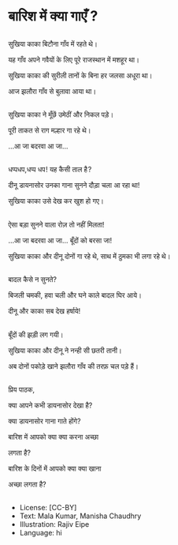 # बारिश में क्या गाएँ ?

##
सुखिया काका बिटौना गाँव में रहते थे।

यह गाँव अपने गवैयों के लिए पूरे राजस्थान में मशहूर था।

सुखिया काका की सुरीली तानों के बिना हर जलसा अधूरा था।

आज झलौरा गाँव से बुलावा आया था।

##
सुखिया काका ने मूँछें उमेठीं और निकल पड़े।

पूरी ताकत से राग मल्हार गा रहे थे।

…आ जा बदरवा आ जा... 

##
धप्पधप,धप्प धप ! यह कैसी ताल है ?

दीनू डायनासोर उनका गाना सुनने दौड़ा चला आ रहा था!

सुखिया काका उसे देख कर खुश हो गए।

##
ऐसा बड़ा सुनने वाला रोज़ तो नहीं मिलता!

…आ जा बदरवा आ जा... बूँदों को बरसा जा!

सुखिया काका और दीनू दोनों गा रहे थे, साथ में ठुमका भी लगा रहे थे।

##
बादल कैसे न सुनते?

बिजली चमकी, हवा चली और घने काले बादल घिर आये।

दीनू और काका सब देख हर्षाये!

##
बूँदों की झड़ी लग गयी।

सुखिया काका और दीनू ने नन्ही सी छतरी तानी।

अब दोनों पकोड़े खाने झलौरा गाँव की तरफ़ चल पड़े हैं।

##
प्रिय पाठक,

क्या आपने कभी डायनासोर देखा है?

क्या डायनासोर गाना गाते होंगे?

बारिश में आपको क्या क्या   करना अच्छा  

लगता है?

बारिश के दिनों में आपको  क्या क्या खाना

अच्छा लगता है?

##
* License: [CC-BY]
* Text: Mala Kumar, Manisha Chaudhry
* Illustration: Rajiv Eipe
* Language: hi
